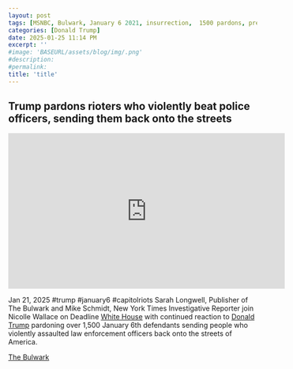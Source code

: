 ```yaml
---
layout: post
tags: [MSNBC, Bulwark, January 6 2021, insurrection,  1500 pardons, president, White House (WH), politics]
categories: [Donald Trump]
date: 2025-01-25 11:14 PM
excerpt: ''
#image: 'BASEURL/assets/blog/img/.png'
#description:
#permalink:
title: 'title'
---
```



## Trump pardons rioters who violently beat police officers, sending them back onto the streets

<iframe width="560" height="315" src="https://www.youtube.com/embed/Nw8c52uwgPM?si=dQM38_HWCKxsr5Vb" title="YouTube video player" frameborder="0" allow="accelerometer; autoplay; clipboard-write; encrypted-media; gyroscope; picture-in-picture; web-share" referrerpolicy="strict-origin-when-cross-origin" allowfullscreen></iframe>

Jan 21, 2025  #trump #january6 #capitolriots
Sarah Longwell, Publisher of The Bulwark and Mike Schmidt, New York Times Investigative Reporter join Nicolle Wallace on Deadline [White House](https://www.whitehouse.gov/) with continued reaction to [Donald Trump](https://www.whitehouse.gov/) pardoning over 1,500 January 6th defendants sending people who violently assaulted law enforcement officers back onto the streets of America. 

[The Bulwark](https://www.thebulwark.com/)

